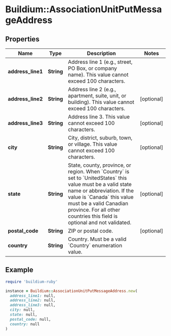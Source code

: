 # Buildium::AssociationUnitPutMessageAddress

## Properties

| Name | Type | Description | Notes |
| ---- | ---- | ----------- | ----- |
| **address_line1** | **String** | Address line 1 (e.g., street, PO Box, or company name). This value cannot exceed 100 characters. |  |
| **address_line2** | **String** | Address line 2 (e.g., apartment, suite, unit, or building). This value cannot exceed 100 characters. | [optional] |
| **address_line3** | **String** | Address line 3.  This value cannot exceed 100 characters. | [optional] |
| **city** | **String** | City, district, suburb, town, or village. This value cannot exceed 100 characters. | [optional] |
| **state** | **String** | State, county, province, or region. When &#x60;Country&#x60; is set to &#x60;UnitedStates&#x60; this value must be a valid state name or abbreviation. If the value is &#x60;Canada&#x60; this value must be a valid Canadian province. For all other countries this field is optional and not validated. | [optional] |
| **postal_code** | **String** | ZIP or postal code. | [optional] |
| **country** | **String** | Country. Must be a valid &#x60;Country&#x60; enumeration value. |  |

## Example

```ruby
require 'buildium-ruby'

instance = Buildium::AssociationUnitPutMessageAddress.new(
  address_line1: null,
  address_line2: null,
  address_line3: null,
  city: null,
  state: null,
  postal_code: null,
  country: null
)
```

